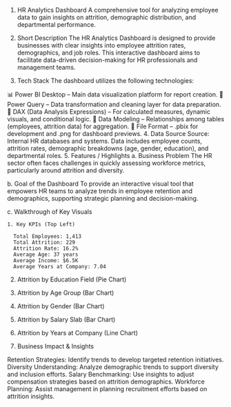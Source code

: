 1. HR Analytics Dashboard
A comprehensive tool for analyzing employee data to gain insights on attrition, demographic distribution, and departmental performance.

2. Short Description 
The HR Analytics Dashboard is designed to provide businesses with clear insights into employee attrition rates, demographics, and job roles. This interactive dashboard aims to facilitate data-driven decision-making for HR professionals and management teams.

3. Tech Stack
The dashboard utilizes the following technologies:

📊 Power BI Desktop – Main data visualization platform for report creation.
📂 Power Query – Data transformation and cleaning layer for data preparation.
🧠 DAX (Data Analysis Expressions) – For calculated measures, dynamic visuals, and conditional logic.
📝 Data Modeling – Relationships among tables (employees, attrition data) for aggregation.
📁 File Format – .pbix for development and .png for dashboard previews.
4. Data Source
Source: Internal HR databases and systems.
Data includes employee counts, attrition rates, demographic breakdowns (age, gender, education), and departmental roles.
5. Features / Highlights
 a. Business Problem The HR sector often faces challenges in quickly assessing workforce metrics, particularly around attrition and diversity.

 b. Goal of the Dashboard To provide an interactive visual tool that empowers HR teams to analyze trends in employee retention and demographics, supporting strategic planning and decision-making.

 c. Walkthrough of Key Visuals

    1. Key KPIs (Top Left)

      Total Employees: 1,413
      Total Attrition: 229
      Attrition Rate: 16.2%
      Average Age: 37 years
      Average Income: $6.5K
      Average Years at Company: 7.04

   2. Attrition by Education Field (Pie Chart)

   3. Attrition by Age Group (Bar Chart)

   4. Attrition by Gender (Bar Chart)

   5. Attrition by Salary Slab (Bar Chart)

   6. Attrition by Years at Company (Line Chart)

6. Business Impact & Insights

Retention Strategies: Identify trends to develop targeted retention initiatives.
Diversity Understanding: Analyze demographic trends to support diversity and inclusion efforts.
Salary Benchmarking: Use insights to adjust compensation strategies based on attrition demographics.
Workforce Planning: Assist management in planning recruitment efforts based on attrition insights.
